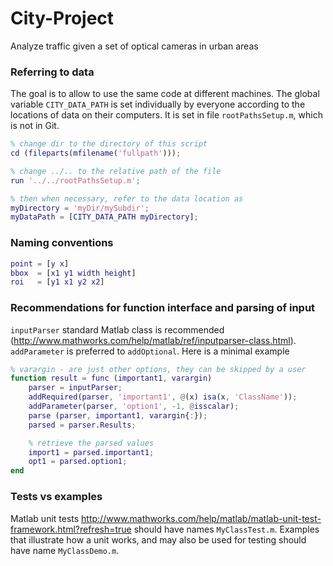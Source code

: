 City-Project
============

Analyze traffic given a set of optical cameras in urban areas


### Referring to data
The goal is to allow to use the same code at different machines. The global variable `CITY_DATA_PATH` is set individually by everyone according to the locations of data on their computers. It is set in file `rootPathsSetup.m`, which is not in Git.

```Matlab
% change dir to the directory of this script
cd (fileparts(mfilename('fullpath')));

% change ../.. to the relative path of the file
run '../../rootPathsSetup.m';

% then when necessary, refer to the data location as
myDirectory = 'myDir/mySubdir';
myDataPath = [CITY_DATA_PATH myDirectory];
```

### Naming conventions

```Matlab
point = [y x]
bbox  = [x1 y1 width height]
roi   = [y1 x1 y2 x2]
```

### Recommendations for function interface and parsing of input
`inputParser` standard Matlab class is recommended (http://www.mathworks.com/help/matlab/ref/inputparser-class.html). `addParameter` is preferred to `addOptional`. Here is a minimal example

```Matlab
% varargin - are just other options, they can be skipped by a user
function result = func (important1, varargin) 
    parser = inputParser;
    addRequired(parser, 'important1', @(x) isa(x, 'ClassName'));
    addParameter(parser, 'option1', -1, @isscalar);
    parse (parser, important1, varargin{:});
    parsed = parser.Results;

    % retrieve the parsed values
    import1 = parsed.important1;
    opt1 = parsed.option1;
end
```

### Tests vs examples

Matlab unit tests http://www.mathworks.com/help/matlab/matlab-unit-test-framework.html?refresh=true should have names `MyClassTest.m`. Examples that illustrate how a unit works, and may also be used for testing should have name `MyClassDemo.m`.

